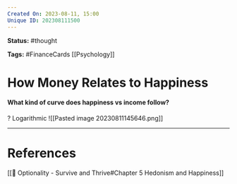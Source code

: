 ```yaml
---
Created On: 2023-08-11, 15:00
Unique ID: 202308111500
---
```

**Status:** #thought 

**Tags:**  #FinanceCards [[Psychology]]

# How Money Relates to Happiness

#### What kind of curve does happiness vs income follow?
?
Logarithmic
![[Pasted image 20230811145646.png]]
<!--SR:!2023-08-19,5,230-->




---
# References
[[📗 Optionality - Survive and Thrive#Chapter 5 Hedonism and Happiness]]